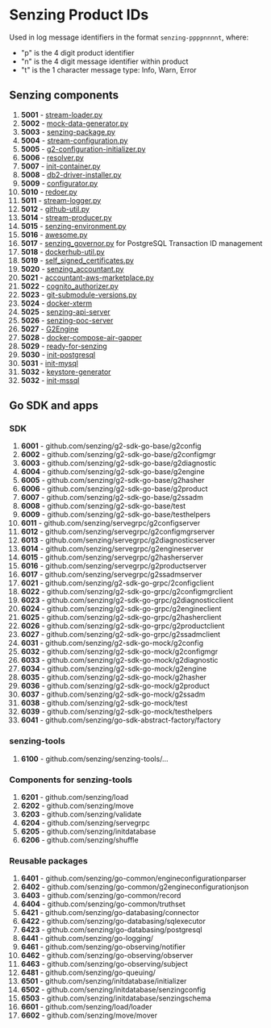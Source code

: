# Senzing Product IDs

Used in log message identifiers in the format `senzing-ppppnnnnt`, where:

- "p" is the 4 digit product identifier
- "n" is the 4 digit message identifier within product
- "t" is the 1 character message type: Info, Warn, Error

## Senzing components

1. **5001** - [stream-loader.py](https://github.com/Senzing/stream-loader/blob/main/stream-loader.py)
1. **5002** - [mock-data-generator.py](https://github.com/Senzing/mock-data-generator/blob/main/mock-data-generator.py)
1. **5003** - [senzing-package.py](https://github.com/Senzing/senzing-package/blob/main/senzing-package.py)
1. **5004** - [stream-configuration.py](https://github.com/Senzing/stream-configuration/blob/main/stream-configuration.py)
1. **5005** - [g2-configuration-initializer.py](https://github.com/Senzing/g2-configuration-initializer/blob/main/g2-configuration-initializer.py)
1. **5006** - [resolver.py](https://github.com/Senzing/resolver/blob/main/resolver.py)
1. **5007** - [init-container.py](https://github.com/Senzing/docker-init-container/blob/main/init-container.py)
1. **5008** - [db2-driver-installer.py](https://github.com/Senzing/docker-db2-driver-installer/blob/main/db2-driver-installer.py)
1. **5009** - [configurator.py](https://github.com/Senzing/configurator/blob/main/configurator.py)
1. **5010** - [redoer.py](https://github.com/Senzing/redoer/blob/main/redoer.py)
1. **5011** - [stream-logger.py](https://github.com/Senzing/stream-logger/blob/main/stream-logger.py)
1. **5012** - [github-util.py](https://github.com/Senzing/github-util/blob/main/github-util.py)
1. **5014** - [stream-producer.py](https://github.com/Senzing/stream-producer/blob/main/stream-producer.py)
1. **5015** - [senzing-environment.py](https://github.com/Senzing/stream-producer/blob/main/senzing-environment.py)
1. **5016** - [awesome.py](https://github.com/Senzing/awesome/blob/main/awesome.py)
1. **5017** - [senzing_governor.py](https://github.com/Senzing/governor-postgresql-transaction-id/blob/main/senzing_governor.py) for PostgreSQL Transaction ID management
1. **5018** - [dockerhub-util.py](https://github.com/Senzing/dockerhub-util/blob/main/dockerhub-util.py)
1. **5019** - [self_signed_certificates.py](https://github.com/Senzing/aws-lambda-self-signed-certificates/blob/main/self_signed_certificates.py)
1. **5020** - [senzing_accountant.py](https://github.com/Senzing/accountant-aws-marketplace)
1. **5021** - [accountant-aws-marketplace.py](https://github.com/Senzing/accountant-aws-marketplace)
1. **5022** - [cognito_authorizer.py](https://github.com/Senzing/aws-lambda-cognito-authorizer/blob/main/cognito_authorizer.py)
1. **5023** - [git-submodule-versions.py](https://github.com/Senzing/g2-python/blob/main/bin/github-submodule-versions.py)
1. **5024** - [docker-xterm](https://github.com/Senzing/docker-xterm)
1. **5025** - [senzing-api-server](https://github.com/Senzing/senzing-api-server)
1. **5026** - [senzing-poc-server](https://github.com/Senzing/senzing-poc-server)
1. **5027** - [G2Engine](https://github.com/Senzing/g2engine)
1. **5028** - [docker-compose-air-gapper](https://github.com/Senzing/docker-compose-air-gapper)
1. **5029** - [ready-for-senzing](https://github.com/Senzing/ready-for-senzing)
1. **5030** - [init-postgresql](https://github.com/Senzing/init-postgresql)
1. **5031** - [init-mysql](https://github.com/Senzing/init-mysql)
1. **5032** - [keystore-generator](https://github.com/Senzing/keystore-generator)
1. **5032** - [init-mssql](https://github.com/Senzing/init-mssql)

## Go SDK and apps

### SDK
1. **6001** - github.com/senzing/g2-sdk-go-base/g2config
1. **6002** - github.com/senzing/g2-sdk-go-base/g2configmgr
1. **6003** - github.com/senzing/g2-sdk-go-base/g2diagnostic
1. **6004** - github.com/senzing/g2-sdk-go-base/g2engine
1. **6005** - github.com/senzing/g2-sdk-go-base/g2hasher
1. **6006** - github.com/senzing/g2-sdk-go-base/g2product
1. **6007** - github.com/senzing/g2-sdk-go-base/g2ssadm
1. **6008** - github.com/senzing/g2-sdk-go-base/test
1. **6009** - github.com/senzing/g2-sdk-go-base/testhelpers
1. **6011** - github.com/senzing/servegrpc/g2configserver
1. **6012** - github.com/senzing/servegrpc/g2configmgrserver
1. **6013** - github.com/senzing/servegrpc/g2diagnosticserver
1. **6014** - github.com/senzing/servegrpc/g2engineserver
1. **6015** - github.com/senzing/servegrpc/g2hasherserver
1. **6016** - github.com/senzing/servegrpc/g2productserver
1. **6017** - github.com/senzing/servegrpc/g2ssadmserver
1. **6021** - github.com/senzing/g2-sdk-go-grpc/2configclient
1. **6022** - github.com/senzing/g2-sdk-go-grpc/g2configmgrclient
1. **6023** - github.com/senzing/g2-sdk-go-grpc/g2diagnosticclient
1. **6024** - github.com/senzing/g2-sdk-go-grpc/g2engineclient
1. **6025** - github.com/senzing/g2-sdk-go-grpc/g2hasherclient
1. **6026** - github.com/senzing/g2-sdk-go-grpc/g2productclient
1. **6027** - github.com/senzing/g2-sdk-go-grpc/g2ssadmclient
1. **6031** - github.com/senzing/g2-sdk-go-mock/g2config
1. **6032** - github.com/senzing/g2-sdk-go-mock/g2configmgr
1. **6033** - github.com/senzing/g2-sdk-go-mock/g2diagnostic
1. **6034** - github.com/senzing/g2-sdk-go-mock/g2engine
1. **6035** - github.com/senzing/g2-sdk-go-mock/g2hasher
1. **6036** - github.com/senzing/g2-sdk-go-mock/g2product
1. **6037** - github.com/senzing/g2-sdk-go-mock/g2ssadm
1. **6038** - github.com/senzing/g2-sdk-go-mock/test
1. **6039** - github.com/senzing/g2-sdk-go-mock/testhelpers
1. **6041** - github.com/senzing/go-sdk-abstract-factory/factory

### senzing-tools

1. **6100** - github.com/senzing/senzing-tools/...

### Components for senzing-tools

1. **6201** - github.com/senzing/load
1. **6202** - github.com/senzing/move
1. **6203** - github.com/senzing/validate
1. **6204** - github.com/senzing/servegrpc
1. **6205** - github.com/senzing/initdatabase
1. **6206** - github.com/senzing/shuffle

### Reusable packages

1. **6401** - github.com/senzing/go-common/engineconfigurationparser
1. **6402** - github.com/senzing/go-common/g2engineconfigurationjson
1. **6403** - github.com/senzing/go-common/record
1. **6404** - github.com/senzing/go-common/truthset
1. **6421** - github.com/senzing/go-databasing/connector
1. **6422** - github.com/senzing/go-databasing/sqlexecutor
1. **6423** - github.com/senzing/go-databasing/postgresql
1. **6441** - github.com/senzing/go-logging/
1. **6461** - github.com/senzing/go-observing/notifier
1. **6462** - github.com/senzing/go-observing/observer
1. **6463** - github.com/senzing/go-observing/subject
1. **6481** - github.com/senzing/go-queuing/
1. **6501** - github.com/senzing/initdatabase/initializer
1. **6502** - github.com/senzing/initdatabase/senzingconfig
1. **6503** - github.com/senzing/initdatabase/senzingschema
1. **6601** - github.com/senzing/load/loader
1. **6602** - github.com/senzing/move/mover
